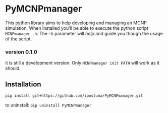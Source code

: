 # PyMCNPmanager

This python library aims to help developing and managing an MCNP simulation. When
installed you'll be able to execute the python script ```MCNPmanager -h```. The -h
parameter will *help* and guide you though the usage of the script.

### version 0.1.0
it is still a development version. Only ```MCNPmanager init PATH``` will work as it
should.


Installation
------------

```
pip install git+https://github.com/ipostuma/PyMCNPmanager.git
```

to uninstall: ```pip uninstall PyMCNPmanager```
